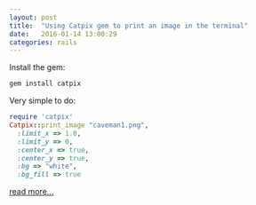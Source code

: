```yaml
---
layout: post
title:  "Using Catpix gem to print an image in the terminal"
date:   2016-01-14 13:00:29
categories: rails
---
```

Install the gem:
```bash
gem install catpix
```

Very simple to do:

```ruby
require 'catpix'
Catpix::print_image "caveman1.png",
  :limit_x => 1.0,
  :limit_y => 0,
  :center_x => true,
  :center_y => true,
  :bg => "white",
  :bg_fill => true
```

[read more...](https://github.com/tokhi/catpixdemo) 
